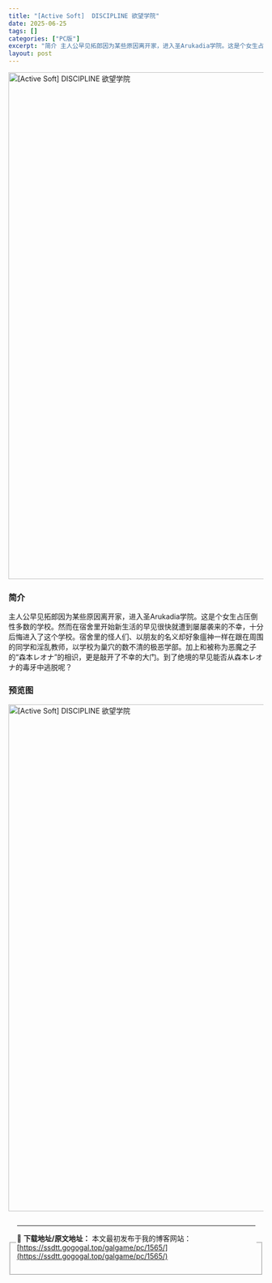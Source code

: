 ```yaml
---
title: "[Active Soft]  DISCIPLINE 欲望学院"
date: 2025-06-25
tags: []
categories: ["PC版"]
excerpt: "简介 主人公早见拓郎因为某些原因离开家，进入圣Arukadia学院。这是个女生占压倒性多数的学校。然而在宿舍里开始新生活的早见很快就遭到屡屡袭来的不幸，十分后悔进入了这个学校。宿舍里的怪人们、以朋友的名义却好象瘟神一样在跟在周围的同学和淫乱教师，以学校为巢穴的数不清的极恶学部。加上和被称为恶魔之子的&hellip;"
layout: post
---
```



<p><img decoding="async"   src="https://ssdtt.gogogal.top/wp-content/uploads/2025/06/a3b69-00.webp" loading="lazy" alt="[Active Soft]  DISCIPLINE 欲望学院" style="display: block; margin-left: auto; margin-right: auto; width: 1000px;" /></p>
<div>
<h3>简介</h3>
</p></div>
<p>主人公早见拓郎因为某些原因离开家，进入圣Arukadia学院。这是个女生占压倒性多数的学校。然而在宿舍里开始新生活的早见很快就遭到屡屡袭来的不幸，十分后悔进入了这个学校。宿舍里的怪人们、以朋友的名义却好象瘟神一样在跟在周围的同学和淫乱教师，以学校为巢穴的数不清的极恶学部。加上和被称为恶魔之子的“森本レオナ”的相识，更是敲开了不幸的大门。到了绝境的早见能否从森本レオナ的毒牙中逃脱呢？</p>
<h3>预览图</h3>
<p><img decoding="async"   src="https://ssdtt.gogogal.top/wp-content/uploads/2025/06/28d4e-01.webp" loading="lazy" alt="[Active Soft]  DISCIPLINE 欲望学院" style="display: block; margin-left: auto; margin-right: auto; width: 1000px;" /></p>
<div></div>
<fieldset>
<legend>


---
📖 **下载地址/原文地址：** 本文最初发布于我的博客网站：[https://ssdtt.gogogal.top/galgame/pc/1565/](https://ssdtt.gogogal.top/galgame/pc/1565/)
